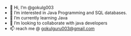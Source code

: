- 👋 Hi, I’m @gokulg003
- 👀 I’m interested in Java Programming and SQL databases.
- 🌱 I’m currently learning Java
- 💞️ I’m looking to collaborate with java developers
- 📫 reach me @ gokulguru003@gmail.com

<!---
gokulg003/gokulg003 is a ✨ special ✨ repository because its `README.md` (this file) appears on your GitHub profile.
You can click the Preview link to take a look at your changes.
--->
